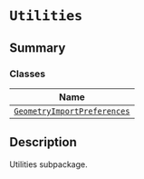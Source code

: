 <!-- vale off -->

<a id="module-ansys.mechanical.stubs.v241.Ansys.ACT.Mechanical.Utilities"></a>

<a id="utilities"></a>

# `Utilities`

<a id="summary"></a>

## Summary

### Classes

| Name |
| ---------------------------------------------------------------------------------------------------------------------------------------------------- |
| [`GeometryImportPreferences`](GeometryImportPreferences.md#ansys.mechanical.stubs.v241.Ansys.ACT.Mechanical.Utilities.GeometryImportPreferences) |

<a id="description"></a>

## Description

Utilities subpackage.

<!-- !! processed by numpydoc !! -->
<!-- vale on -->
